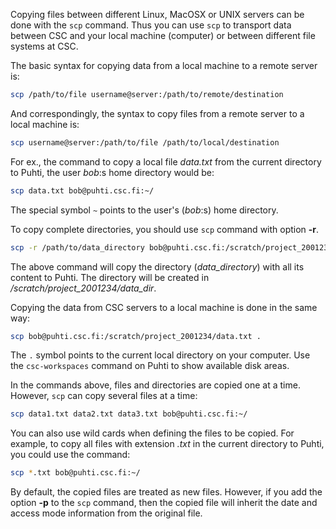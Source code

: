 Copying files between different Linux, MacOSX or UNIX servers can be done with the `scp` command. Thus you can use `scp` to transport data between CSC and your local machine (computer) or between different file systems at CSC.


The basic syntax for copying data from a local machine to a remote server is:

```bash
scp /path/to/file username@server:/path/to/remote/destination
```

And correspondingly, the syntax to copy files from a remote server to a local machine is:

```bash
scp username@server:/path/to/file /path/to/local/destination
```

For ex., the command to copy a local file _data.txt_ from the current directory to Puhti, the user _bob_:s  home directory would be:

```bash
scp data.txt bob@puhti.csc.fi:~/
```

The special symbol `~` points to the user's (_bob_:s) home directory.


To copy complete directories, you should use `scp` command with option **-r**.

```bash
scp -r /path/to/data_directory bob@puhti.csc.fi:/scratch/project_2001234/data_dir 
```

The above command will copy the directory (_data_directory_) with all its content to Puhti. The directory will be created 
in _/scratch/project_2001234/data_dir_. 

Copying the data from CSC servers to a local machine is done in the same way:

```bash
scp bob@puhti.csc.fi:/scratch/project_2001234/data.txt .
```

The `.` symbol points to the current local directory on your computer. Use the `csc-workspaces` command on Puhti to show available
disk areas. 


In the commands above, files and directories are copied one at a time. However, `scp` can copy several files at a time:

```bash
scp data1.txt data2.txt data3.txt bob@puhti.csc.fi:~/
```

You can also use  wild cards when defining the files to be copied. For example, to copy all files with extension _.txt_ in the current directory to Puhti, you could use the command:

```bash
scp *.txt bob@puhti.csc.fi:~/
```

By default, the copied files are treated as new files. However, if you add the option **-p** to the `scp` command, then the copied file will inherit the date and access mode information from the original file.
